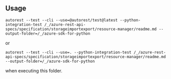 ## Usage

    autorest --test --cli --use=@autorest/test@latest --python-integration-test /_/azure-rest-api-specs/specification/storageimportexport/resource-manager/readme.md --output-folder=/_/azure-sdk-for-python

or

    autorest --test --cli --use=. --python-integration-test /_/azure-rest-api-specs/specification/storageimportexport/resource-manager/readme.md --output-folder=/_/azure-sdk-for-python

when executing this folder.
